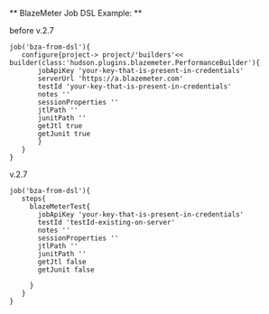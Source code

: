 
**
BlazeMeter Job DSL Example:
**

before v.2.7

    job('bza-from-dsl'){
       configure{project-> project/'builders'<< builder(class:'hudson.plugins.blazemeter.PerformanceBuilder'){
           jobApiKey 'your-key-that-is-present-in-credentials'
           serverUrl 'https://a.blazemeter.com'
           testId 'your-key-that-is-present-in-credentials'
           notes ''
           sessionProperties ''
           jtlPath ''
           junitPath ''
           getJtl true
           getJunit true
           }
       }
    }

v.2.7

    job('bza-from-dsl'){
       steps{
         blazeMeterTest{
           jobApiKey 'your-key-that-is-present-in-credentials'
           testId 'testId-existing-on-server'
           notes ''
           sessionProperties '' 
           jtlPath '' 
           junitPath '' 
           getJtl false 
           getJunit false 
      
         }
       }
    }